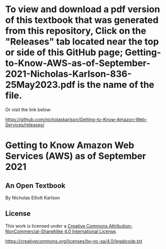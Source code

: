 # To view and download a pdf version of this textbook that was generated from this repository, Click on the "Releases" tab located near the top or side of this GitHub page; Getting-to-Know-AWS-as-of-September-2021-Nicholas-Karlson-836-25May2023.pdf is the name of the file. 

Or visit the link below:

https://github.com/nicholaskarlson/Getting-to-Know-Amazon-Web-Services/releases/

# Getting to Know Amazon Web Services (AWS) as of September 2021


## An Open Textbook

By Nicholas Elliott Karlson

## License

This work is licensed under a [Creative Commons Attribution-NonCommercial-ShareAlike 4.0 International License](https://creativecommons.org/licenses/by-nc-sa/4.0/).

https://creativecommons.org/licenses/by-nc-sa/4.0/legalcode.txt

